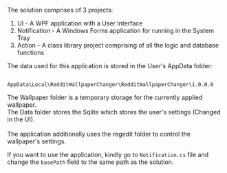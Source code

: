 ﻿<p>
    The solution comprises of 3 projects:<br />
    <ol>
        <li>UI - A WPF application with a User Interface</li>
        <li>Notification - A Windows Forms application for running in the System Tray</li>
        <li>Action - A class library project comprising of all the logic and database functions</li>
    </ol>
</p>
<p>
    The data used for this application is stored in the User's AppData folder: <br />
    <code>
        AppData\Local\RedditWallpaperChanger\RedditWallpaperChanger\1.0.0.0
    </code>
    <br />
    The Wallpaper folder is a temporary storage for the currently applied wallpaper.<br />
    The Data folder stores the Sqlite which stores the user's settings (Changed in the UI).<br /><br />
    The application additionally uses the regedit folder to control the wallpaper's settings.
</p>
<p>
    If you want to use the application, kindly go to <code>Notification.cs</code> file and change the <code>basePath</code> field to the same path as the solution.
</p>
